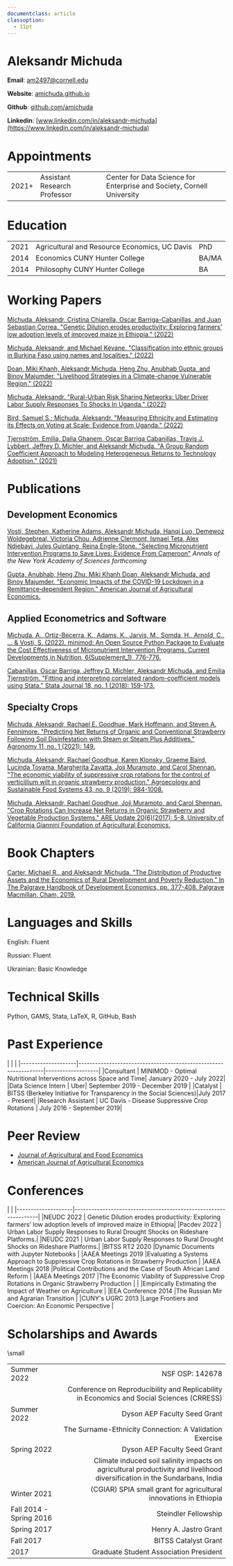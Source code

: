 ```yaml
---
documentclass: article
classoption:
  - 11pt
---
```


# Aleksandr Michuda

**Email**: [am2497@cornell.edu](mailto:am2497@cornell.edu)

**Website**: [amichuda.github.io](https://amichuda.github.io)

**Github**: [github.com/amichuda](https://github.com/amichuda)

**Linkedin**: [www.linkedin.com/in/aleksandr-michuda](https://www.linkedin.com/in/aleksandr-michuda)

# Appointments

|      |                              |                                                                        |
|------|------------------------------|------------------------------------------------------------------------|
|2021+ | Assistant Research Professor | Center for Data Science for Enterprise and Society, Cornell University |


# Education

|    |                                           |         |
|----|-------------------------------------------|---------|
|2021| Agricultural and Resource Economics, UC Davis|PhD |
|2014| Economics CUNY Hunter College| BA/MA|
|2014| Philosophy CUNY Hunter College    | BA|

# Working Papers

[Michuda, Aleksandr, Cristina Chiarella, Oscar Barriga-Cabanillas, and Juan Sebastian Correa. "Genetic Dilution erodes productivity: Exploring farmers’ low adoption levels of improved maize in Ethiopia." (2022)](https://drive.google.com/file/d/1sqC0W1mUMzPzQreimT22qnqsnNlIj3bc/view?usp=sharing)

[Michuda, Aleksandr, and Michael Kevane. "Classification into ethnic groups in Burkina Faso using names and localities." (2022)](https://drive.google.com/file/d/1ZCS0c89GkS4hio5WEUrMSnqJ1FYeMd0V/view?usp=sharing)

[Doan, Miki Khanh, Aleksandr Michuda, Heng Zhu, Anubhab Gupta, and Binoy Majumder. "Livelihood Strategies in a Climate-change Vulnerable Region." (2022)](https://scholar.google.com/scholar_url?url=https://ageconsearch.umn.edu/record/322365/files/24195.pdf&hl=en&sa=T&oi=gsb-gga&ct=res&cd=2&d=12962046704729585600&ei=7e1vY4C5MIqUy9YP-OmKyAQ&scisig=AAGBfm2aaJtfS_KnDh5hRc47a4cZxX41aw)

[Michuda, Aleksandr. "Rural-Urban Risk Sharing Networks: Uber Driver Labor Supply Responses To Shocks In Uganda." (2022)](https://drive.google.com/file/d/14VANz8V45C6bIX1d4__IMmOn5xNJM5a7/view?usp=sharing)

[Bird, Samuel S.; Michuda, Aleksandr. "Measuring Ethnicity and Estimating its Effects on Voting at Scale: Evidence from Uganda." (2022)](https://drive.google.com/file/d/1Tdmr2_4DCSXIt_Q7tq1omglsgn249VgE/view?usp=sharing)

[Tjernström, Emilia, Dalia Ghanem, Oscar Barriga Cabanillas, Travis J. Lybbert, Jeffrey D. Michler, and Aleksandr Michuda. "A Group Random Coefficient Approach to Modeling Heterogeneous Returns to Technology Adoption." (2021)](https://emiliatjernstrom.com/files/TGBLMM2020.pdf)


# Publications

## Development Economics

[Vosti, Stephen, Katherine Adams, Aleksandr Michuda, Hanqi Luo, Demewoz Woldegebreal, Victoria Chou,  Adrienne Clermont,  Ismael Teta,  Alex Ndjebayi, Jules Guintang,  Reina Engle-Stone. "Selecting Micronutrient Intervention Programs to Save Lives: Evidence From Cameroon"](https://academic.oup.com/cdn/article/5/Supplement_2/693/6292849) *Annals of the New York Academy of Sciences forthcoming*

[Gupta, Anubhab, Heng Zhu, Miki Khanh Doan, Aleksandr Michuda, and Binoy Majumder. "Economic Impacts of the COVID-19 Lockdown in a Remittance‐dependent Region." American Journal of Agricultural Economics.](https://onlinelibrary.wiley.com/doi/full/10.1111/ajae.12178)

## Applied Econometrics and Software

[Michuda, A., Ortiz-Becerra, K., Adams, K., Jarvis, M., Somda, H., Arnold, C., ... & Vosti, S. (2022). minimod: An Open Source Python Package to Evaluate the Cost Effectiveness of Micronutrient Intervention Programs. Current Developments in Nutrition, 6(Supplement_1), 776-776.](https://academic.oup.com/cdn/article/6/Supplement_1/776/6606969)

[Cabanillas, Oscar Barriga, Jeffrey D. Michler, Aleksandr Michuda, and Emilia Tjernström. "Fitting and interpreting correlated random-coefficient models using Stata." Stata Journal 18, no. 1 (2018): 159-173.](https://journals.sagepub.com/doi/abs/10.1177/1536867X1801800109)

## Specialty Crops

[Michuda, Aleksandr, Rachael E. Goodhue, Mark Hoffmann, and Steven A. Fennimore. "Predicting Net Returns of Organic and Conventional Strawberry Following Soil Disinfestation with Steam or Steam Plus Additives." Agronomy 11, no. 1 (2021): 149.](https://www.mdpi.com/2073-4395/11/1/149)

[Michuda, Aleksandr, Rachael Goodhue, Karen Klonsky, Graeme Baird, Lucinda Toyama, Margherita Zavatta, Joji Muramoto, and Carol Shennan. "The economic viability of suppressive crop rotations for the control of verticillium wilt in organic strawberry production." Agroecology and Sustainable Food Systems 43, no. 9 (2019): 984-1008.](https://www.tandfonline.com/doi/full/10.1080/21683565.2018.1552228?casa_token=uUSSMSYYz8kAAAAA%3Ak9RAJxZUEeAcikUZH9G-o5hGAd21QvhnQVWkPpecl--ZYyfr0R10XscXW60Ohs4KF7S5S2Pa_HFp)

[Michuda, Aleksandr, Rachael Goodhue, Joji Muramoto, and Carol Shennan. "Crop Rotations Can Increase Net Returns in Organic Strawberry and Vegetable Production Systems." ARE Update 20(6)(2017): 5-8. University of California Giannini Foundation of Agricultural Economics.](https://giannini.ucop.edu/publications/are-update/issues/2017/20/6/crop-rotations-can-increase-net-returns-in-organic/)

# Book Chapters

[Carter, Michael R., and Aleksandr Michuda. "The Distribution of Productive Assets and the Economics of Rural Development and Poverty Reduction." In The Palgrave Handbook of Development Economics, pp. 377-408. Palgrave Macmillan, Cham, 2019.](https://link.springer.com/chapter/10.1007/978-3-030-14000-7_11)

# Languages and Skills

English: Fluent

Russian: Fluent

Ukrainian: Basic Knowledge

# Technical Skills

Python, GAMS, Stata, LaTeX, R, GitHub, Bash

# Past Experience

|                    |                                                                                     |
|--------------------|-----------------------------------------------------------------|-------------------|
|Consultant          | MINIMOD - Optimal Nutritional Interventions across Space and Time| January 2020 - July 2022|
|Data Science Intern        | Uber|  September 2019 - December 2019 |
|Catalyst          | BITSS (Berkeley Initiative for Transparency in the Social Sciences)|July 2017 - Present|
|Research Assistant | UC Davis - Disease Suppressive Crop Rotations |     July 2016 - September 2019| 

# Peer Review

- [Journal of Agricultural and Food Economics](https://agrifoodecon.springeropen.com/)
- [American Journal of Agricultural Economics](https://onlinelibrary.wiley.com/journal/14678276)

# Conferences

|                                                                                      |
|--------------------|-----------------------------------------------------------------|
|NEUDC 2022          | Genetic Dilution erodes productivity: Exploring farmers’ low adoption levels of improved maize in Ethiopia|
|Pacdev 2022         | Urban Labor Supply Responses to Rural Drought Shocks on Rideshare Platforms.|
|NEUDC 2021          | Urban Labor Supply Responses to Rural Drought Shocks on Rideshare Platforms.|
|BITSS RT2 2020      |Dynamic Documents with Jupyter Notebooks                                              | 
|AAEA Meetings 2019  |Evaluating a Systems Approach to Suppressive Crop Rotations in Strawberry Production  |
|AAEA Meetings 2018  |Political Contributions and the Case of South African Land Reform                     |
|AAEA Meetings 2017  |The Economic Viability of Suppressive Crop Rotations in Organic Strawberry Production |
|                    |Empirically Estimating the Impact of Weather on Agriculture                           |
|EEA Conference 2014 |The Russian Mir and Agrarian Transition                                               |
|CUNY's UGRC 2013    |Large Frontiers and Coercion: An Economic Perspective                                 |  


# Scholarships and Awards

\small

|                       |                                                            |
|:----------------------|-----------------------------------------------------------:|
|Summer 2022            | NSF OSP: 142678                                            |
|                       | Conference on Reproducibility and Replicability in Economics and Social Sciences (CRRESS)| 
|Summer 2022            | Dyson AEP Faculty Seed Grant                               |
|                       | The Surname-Ethnicity Connection: A Validation Exercise    |
|Spring 2022            |Dyson AEP Faculty Seed Grant                                |
|                       | Climate induced soil salinity impacts on agricultural productivity and livelihood diversification in the Sundarbans, India|
|Winter 2021            |(CGIAR) SPIA small grant for agricultural innovations in Ethiopia |
|Fall 2014 - Spring 2016|Steindler Fellowship                                        |
|Spring 2017            |Henry A. Jastro Grant                                       |
|Fall 2017              |BITSS Catalyst Grant                                        |
|2017                   |Graduate Student Association President                      |

